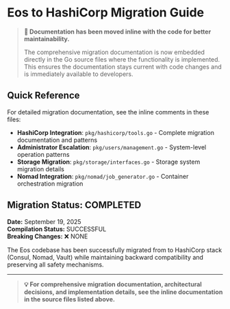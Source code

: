 # Eos  to HashiCorp Migration Guide

> **📝 Documentation has been moved inline with the code for better maintainability.**
> 
> The comprehensive migration documentation is now embedded directly in the Go source files where the functionality is implemented. This ensures the documentation stays current with code changes and is immediately available to developers.

## Quick Reference

For detailed migration documentation, see the inline comments in these files:

- **HashiCorp Integration**: `pkg/hashicorp/tools.go` - Complete migration documentation and patterns
- **Administrator Escalation**: `pkg/users/management.go` - System-level operation patterns  
- **Storage Migration**: `pkg/storage/interfaces.go` - Storage system migration details
- **Nomad Integration**: `pkg/nomad/job_generator.go` - Container orchestration migration

## Migration Status:  COMPLETED

**Date:** September 19, 2025  
**Compilation Status:**  SUCCESSFUL  
**Breaking Changes:** ❌ NONE  

The Eos codebase has been successfully migrated from  to HashiCorp stack (Consul, Nomad, Vault) while maintaining backward compatibility and preserving all safety mechanisms.

---

> **💡 For comprehensive migration documentation, architectural decisions, and implementation details, see the inline documentation in the source files listed above.**
